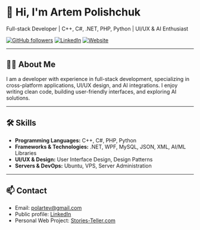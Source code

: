 # 👋 Hi, I'm Artem Polishchuk

Full-stack Developer | C++, C#, .NET, PHP, Python | UI/UX & AI Enthusiast  

[![GitHub followers](https://img.shields.io/github/followers/polartev?label=Follow&style=social)](https://github.com/polartev)
[![LinkedIn](https://img.shields.io/badge/LinkedIn-0A66C2?style=flat&logo=linkedin&logoColor=white)](https://www.linkedin.com/in/artempolishchuk-it/)
[![Website](https://img.shields.io/badge/Website-Stories--Teller.com-blue)](https://stories-teller.com)

---

## 🧑‍💻 About Me
I am a developer with experience in full-stack development, specializing in cross-platform applications, UI/UX design, and AI integrations. I enjoy writing clean code, building user-friendly interfaces, and exploring AI solutions.

---

## 🛠 Skills
- **Programming Languages:** C++, C#, PHP, Python  
- **Frameworks & Technologies:** .NET, WPF, MySQL, JSON, XML, AI/ML Libraries  
- **UI/UX & Design:** User Interface Design, Design Patterns  
- **Servers & DevOps:** Ubuntu, VPS, Server Administration  

---

## 📫 Contact
- Email: [polartev@gmail.com](https://mail.google.com/mail/?view=cm&fs=1&to=polartev@gmail.com)
- Public profile: [LinkedIn](https://www.linkedin.com/in/artempolishchuk-it/)  
- Personal Web Project: [Stories-Teller.com](https://stories-teller.com)
